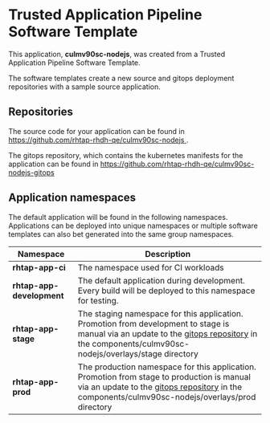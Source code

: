 # Trusted Application Pipeline Software Template

This application, **culmv90sc-nodejs**, was created from a Trusted Application Pipeline Software Template.

The software templates create a new source and gitops deployment repositories with a sample source application. 

## Repositories

The source code for your application can be found in [https://github.com/rhtap-rhdh-qe/culmv90sc-nodejs ](https://github.com/rhtap-rhdh-qe/culmv90sc-nodejs ).
 
The gitops repository, which contains the kubernetes manifests for the application can be found in 
[https://github.com/rhtap-rhdh-qe/culmv90sc-nodejs-gitops ](https://github.com/rhtap-rhdh-qe/culmv90sc-nodejs-gitops ) 

## Application namespaces 

The default application will be found in the following namespaces. Applications can be deployed into unique namespaces or multiple software templates can also bet generated into the same group namespaces.  

|  Namespace   |  Description   |  
| -------- | -------- |
| **rhtap-app-ci** | The namespace used for CI workloads |
| **rhtap-app-development** | The default application during development. Every build will be deployed to this namespace for testing. |
| **rhtap-app-stage** | The staging namespace for this application. Promotion from development to stage is manual via an update to the [gitops repository](https://github.com/rhtap-rhdh-qe/culmv90sc-nodejs-gitops ) in the components/culmv90sc-nodejs/overlays/stage directory |
| **rhtap-app-prod** | The production namespace for this application. Promotion from stage to production is manual via an update to the [gitops repository](https://github.com/rhtap-rhdh-qe/culmv90sc-nodejs-gitops ) in the components/culmv90sc-nodejs/overlays/prod directory |